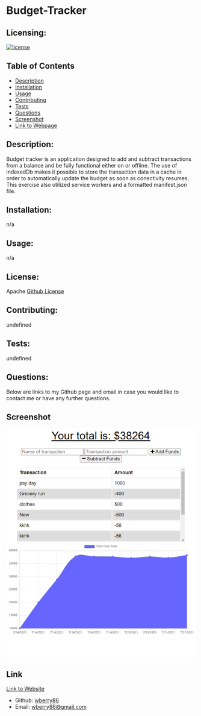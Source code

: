 # Budget-Tracker


  ## Licensing:
  [![license](https://img.shields.io/badge/license-Apache-blue)](https://shields.io)
  ## Table of Contents 
  - [Description](#description)
  - [Installation](#installation)
  - [Usage](#usage)
  - [Contributing](#contributing)
  - [Tests](#tests)
  - [Questions](#questions)
  - [Screenshot](#screenshot)
  - [Link to Webpage](#link)
  ## Description:
  Budget tracker is an application designed to add and subtract transactions from a balance and be fully functional either on or offline.  The use of indexedDb makes it possible to store the transaction data in a cache in order to automatically update the budget as soon as conectivity resumes.  This exercise also utilized service workers and a formatted manifest.json file.
  ## Installation:
  n/a
  ## Usage:
  n/a
  ## License:
  Apache
  [Github License](Apache)
  ## Contributing:
  undefined
  ## Tests:
  undefined
  ## Questions:
  Below are links to my Github page and email in case you would like to contact me or have any further questions.

  ## Screenshot
  ![Budget Tracker Screenshot](https://github.com/wberry86/budget-tracker/blob/main/assets/images/Capture.PNG)

  ## Link
  [Link to Website](https://young-lake-51772.herokuapp.com/)

  - Github: [wberry86](https://github.com/wberry86)
  - Email: wberry86@gmail.com
